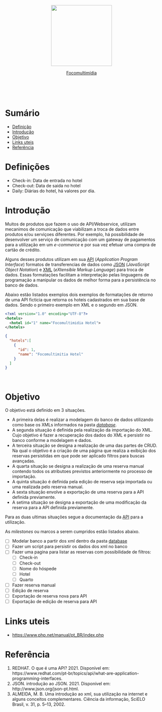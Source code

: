 <br>
<br>
<br>
<br>
<p align="center" id="focomultimidia"><img src="https://focomultimidia.com/imgs/logo-foco.png" width="200px"></p>
<center><a href="https://focomultimidia.com/">Focomultimídia</a></center>
<br>
<br>
<br>
<br>

<h1 id="summary">Sumário</h1>

<ul>
  <li><a href="#definition">Definição</a></li>
  <li><a href="#introduction">Introdução</a></li>
  <li><a href="#objective">Objetivo</a></li>
  <li><a href="#links">Links uteis</a></li>
  <li><a href="#reference">Referência</a></li>
</ul>

<h1 id="definition">Definições</h1>

- Check-in: Data de entrada no hotel
- Check-out: Data de saida no hotel
- Daily: Diárias do hotel, há valores por dia.

<h1 id="introduction">Introdução</h1>

Muitos de produtos que fazem o uso de API/Webservice, utilizam mecanimos de comunicação que viabilizam a troca de dados entre produtos e/ou serviçoes diferentes. Por exemplo, há possibilidade de desenvolver um serviço de comunicação com um gateway de pagamentos para a utilização em um _e-commerce_ e por sua vez efetuar uma compra de cartão de crédito.

Alguns desses produtos utilizam em sua <a href="#api">API</a> (_Application Program Interface_) formatos de transferencias de dados como <a href="#json">JSON</a> (_JavaScript Object Notation_) e <a href="#xml">XML</a> (_eXtensible Markup Language_) para troca de dados. Essas formatações facilitam a interpretação pelas linguagens de programação a manipular os dados de melhor forma para a persistência no banco de dados.

Abaixo estão listados exemplos dois exemplos de formatações de retorno de uma API ficticia que retorna os hoteis cadastrados em sua base de dados. Sendo o primeiro exemplo em XML e o segundo em JSON.

```XML
<?xml version="1.0" encoding="UTF-8"?>
<hotels>
  <hotel id="1" name="Focomultimidia Hotel">
</hotels>
```

```JSON
{
  "hotels":[
    {
      "id": 1,
      "name": "Focomultimitia Hotel"
    }
  ]
}
```

<br>

<h1 id="objective">Objetivo</h1>

O objetivo está definido em 3 situações.

- A primeira delas é realizar a modelagem do banco de dados utilizando como base os XMLs informados na pasta [_database_](database).
- A segunda situação é definida pela realização da importação do XML. Cujo objetivo é fazer a recuperação dos dados do XML e persistir no banco conforme a modelagem e dados.
- A terceira situação se designa a realização de uma das partes de CRUD. Na qual o objetivo é a criação de uma página que realiza a exibição dos reservas persistidas em que pode ser aplicado filtros para buscas avançadas.
- A quarta situação se designa a realização de uma reserva manual contendo todos os atributoes previstos anteriormente no processo de importação.
- A quinta situação é definida pela edição de reserva seja importada ou uma realizada pelo reserva manual.
- A sexta situação envolve a exportação de uma reserva para a API definida previamente.
- A setima situação se designa a exportação de uma modificação da reserva para a API definida previamente.

Para as duas ultimas situações segue a documentação da [API](ApiDocumentation.md) para a utilização.

As _milestones_ ou marcos a serem cumpridos estão listados abaixo.

- [ ] Modelar banco a partir dos xml dentro da pasta [database](database)
- [ ] Fazer um script para persistir os dados dos xml no banco
- [ ] Fazer uma pagina para listar as reservas com possibilidade de filtros:
  - [ ] Check-in
  - [ ] Check-out
  - [ ] Nome do hóspede
  - [ ] Hotel
  - [ ] Quarto
- [ ] Fazer reserva manual
- [ ] Edição de reserva
- [ ] Exportação de reserva nova para API
- [ ] Exportação de edição de reserva para API

<h1 id="links">Links uteis</h1>

- https://www.php.net/manual/pt_BR/index.php

<h1 id="reference">Referência</h1>

<ol>
  <li id="api">REDHAT. O que é uma API? 2021. Disponível em: https://www.redhat.com/pt-br/topics/api/what-are-application-programming-interfaces.</li>
  <li id="json">JSON. introdução ao JSON. 2021. Disponível em: http://www.json.org/json-pt.html.</li>
  <li id="xml">ALMEIDA, M. B. Uma introdução ao xml, sua utilização na internet e alguns conceitos complementares. Ciência da informação, SciELO Brasil, v. 31, p. 5–13, 2002.</li>
</ol>
